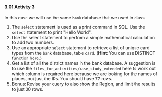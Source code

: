 
#### 3.01 Activity 3

In this case we will use the same `bank` database that we used in class.

1. The `select` statement is used as a print command in SQL. Use the `select` statement to print "Hello World".
2. Use the select statement to perform a simple mathematical calculation to add two numbers. 
3. Use an appropriate `select` statement to retrieve a list of unique card types from the `bank` database, table `card`. (**Hint**: You can use DISTINCT function here.)
4. Get a list of all the district names in the bank database. A suggestion is to use the `files_for_activities/case_study_extended` here to work out which column is required here because we are looking for the names of places, not just the IDs. You should have 77 rows.
5. Bonus: Revise your query to also show the Region, and limit the results to just 30 rows. 